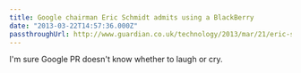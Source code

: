 ```yaml
---
title: Google chairman Eric Schmidt admits using a BlackBerry
date: "2013-03-22T14:57:36.000Z"
passthroughUrl: http://www.guardian.co.uk/technology/2013/mar/21/eric-schmidt-blackberry-user
---
```


I'm sure Google PR doesn't know whether to laugh or cry.